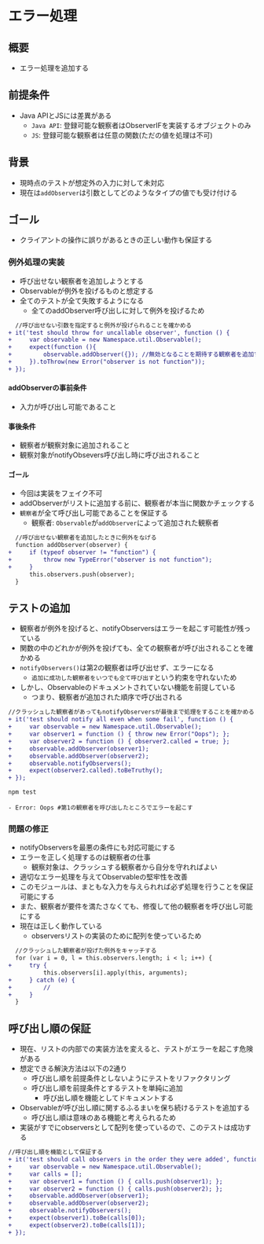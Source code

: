 # エラー処理

## 概要

* エラー処理を追加する

## 前提条件

* Java APIとJSには差異がある
    * `Java API`: 登録可能な観察者はObserverIFを実装するオブジェクトのみ
    * `JS`: 登録可能な観察者は任意の関数(ただの値を処理は不可)
    
## 背景

* 現時点のテストが想定外の入力に対して未対応
* 現在は`addObserver`は引数としてどのようなタイプの値でも受け付ける

## ゴール

* クライアントの操作に誤りがあるときの正しい動作も保証する

### 例外処理の実装

* 呼び出せない観察者を追加しようとする
* Observableが例外を投げるものと想定する
* 全てのテストが全て失敗するようになる
    * 全てのaddObserver呼び出しに対して例外を投げるため

```diff
  //呼び出せない引数を指定すると例外が投げられることを確かめる
+ it('test should throw for uncallable observer', function () {
+     var observable = new Namespace.util.Observable();
+     expect(function (){
+         observable.addObserver({}); //無効となることを期待する観察者を追加する
+     }).toThrow(new Error("observer is not function"));
+ });
```

#### addObserverの事前条件

* 入力が呼び出し可能であること

#### 事後条件

* 観察者が観察対象に追加されること
* 観察対象がnotifyObsevers呼び出し時に呼び出されること

#### ゴール

* 今回は実装をフェイク不可
* addObserverがリストに追加する前に、観察者が本当に関数かチェックする
* `観察者`が全て呼び出し可能であることを保証する
    * 観察者: `Observable`が`addObserver`によって追加された観察者

```diff
  //呼び出せない観察者を追加したときに例外をなげる
  function addObserver(observer) {
+     if (typeof observer != "function") {
+         throw new TypeError("observer is not function");
+     }
      this.observers.push(observer);
  }
```

## テストの追加

* 観察者が例外を投げると、notifyObserversはエラーを起こす可能性が残っている
* 関数の中のどれかが例外を投げても、全ての観察者が呼び出されることを確かめる
* `notifyObservers()`は第2の観察者は呼び出せず、エラーになる
    * `追加に成功した観察者をいつでも全て呼び出す`という約束を守れないため
* しかし、Observableのドキュメントされていない機能を前提している
    * つまり、観察者が追加された順序で呼び出される

```diff
//クラッシュした観察者があってもnotifyObserversが最後まで処理をすることを確かめる
+ it('test should notify all even when some fail', function () {
+     var observable = new Namespace.util.Observable();
+     var observer1 = function () { throw new Error("Oops"); };
+     var observer2 = function () { observer2.called = true; };
+     observable.addObserver(observer1);
+     observable.addObserver(observer2);
+     observable.notifyObservers();
+     expect(observer2.called).toBeTruthy();
+ });
```

```bash
npm test
```

```text
- Error: Oops #第1の観察者を呼び出したところでエラーを起こす
```

### 問題の修正

* notifyObserversを最悪の条件にも対応可能にする
* エラーを正しく処理するのは観察者の仕事
    * 観察対象は、クラッシュする観察者から自分を守れればよい
* 適切なエラー処理を与えてObservableの堅牢性を改善
* このモジュールは、まともな入力を与えられれば必ず処理を行うことを保証可能にする
* また、観察者が要件を満たさなくても、修復して他の観察者を呼び出し可能にする
* 現在は正しく動作している
    * observersリストの実装のために配列を使っているため

```diff
  //クラッシュした観察者が投げた例外をキャッチする
  for (var i = 0, l = this.observers.length; i < l; i++) {
+     try {
          this.observers[i].apply(this, arguments);
+     } catch (e) {
+         //
+     }
  }
```

## 呼び出し順の保証

* 現在、リストの内部での実装方法を変えると、テストがエラーを起こす危険がある
* 想定できる解決方法は以下の2通り
    * 呼び出し順を前提条件としないようにテストをリファクタリング
    * 呼び出し順を前提条件とするテストを単純に追加
        * 呼び出し順を機能としてドキュメントする
* Observableが呼び出し順に関するふるまいを保ち続けるテストを追加する
    * 呼び出し順は意味のある機能と考えられるため
* 実装がすでにobserversとして配列を使っているので、このテストは成功する

```diff
//呼び出し順を機能として保証する
+ it('test should call observers in the order they were added', function () {
+     var observable = new Namespace.util.Observable();
+     var calls = [];
+     var observer1 = function () { calls.push(observer1); };
+     var observer2 = function () { calls.push(observer2); };
+     observable.addObserver(observer1);
+     observable.addObserver(observer2);
+     observable.notifyObservers();
+     expect(observer1).toBe(calls[0]);
+     expect(observer2).toBe(calls[1]);
+ });
```


